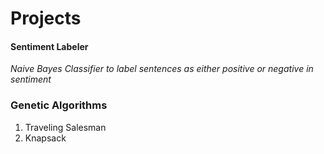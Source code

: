 # Projects

#### Sentiment Labeler
*Naive Bayes Classifier to label sentences as either positive or negative in sentiment*

### Genetic Algorithms
1. Traveling Salesman
2. Knapsack